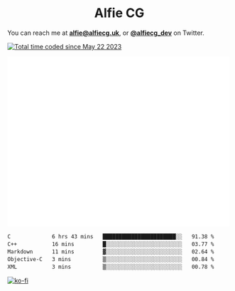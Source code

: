 <h1 align="center">Alfie CG</h1>

You can reach me at **alfie@alfiecg.uk**, or **[@alfiecg_dev](https://twitter.com/alfiecg_dev)** on Twitter.

<a href="https://wakatime.com/@61592169-b9cf-4af8-b6fa-8ac7d4369b01"><img src="https://wakatime.com/badge/user/61592169-b9cf-4af8-b6fa-8ac7d4369b01.svg" alt="Total time coded since May 22 2023" /></a>


<img align="center" src="/github-metrics.svg" alt="Metrics" width="500">

 <!--[![GitHub Streak](https://streak-stats.demolab.com/?user=alfiecg24)](https://git.io/streak-stats)-->

<!--START_SECTION:waka-->

```txt
C             6 hrs 43 mins   ███████████████████████░░   91.38 %
C++           16 mins         █░░░░░░░░░░░░░░░░░░░░░░░░   03.77 %
Markdown      11 mins         ▓░░░░░░░░░░░░░░░░░░░░░░░░   02.64 %
Objective-C   3 mins          ▒░░░░░░░░░░░░░░░░░░░░░░░░   00.84 %
XML           3 mins          ▒░░░░░░░░░░░░░░░░░░░░░░░░   00.78 %
```

<!--END_SECTION:waka-->

[![ko-fi](https://ko-fi.com/img/githubbutton_sm.svg)](https://ko-fi.com/M4M5R3BHU)

